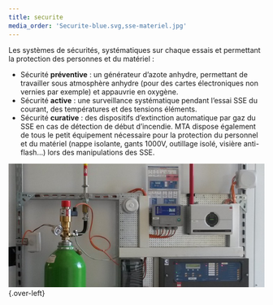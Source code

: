 ```yaml
---
title: securite
media_order: 'Securite-blue.svg,sse-materiel.jpg'
---
```


Les systèmes de sécurités, systématiques sur chaque essais et permettant la protection des personnes et du matériel :
* Sécurité **préventive** : un générateur d’azote anhydre, permettant de travailler sous atmosphère anhydre (pour des cartes électroniques non vernies par exemple) et appauvrie en oxygène.
* Sécurité **active** : une surveillance systématique pendant l’essai SSE du courant, des températures et des tensions éléments.
* Sécurité **curative** : des dispositifs d’extinction automatique par gaz du SSE en cas de détection de début d’incendie.
MTA dispose également de tous le petit équipement nécessaire pour la protection du personnel et du matériel (nappe isolante, gants 1000V, outillage isolé, visière anti-flash…) lors des manipulations des SSE.

![](sse-materiel.jpg?classes=caption  "Photo d’un exemple de sécurité Li-ion curative &#40;bouteille à gauche et centrale de sécurité à droite&#41; "){.over-left}
